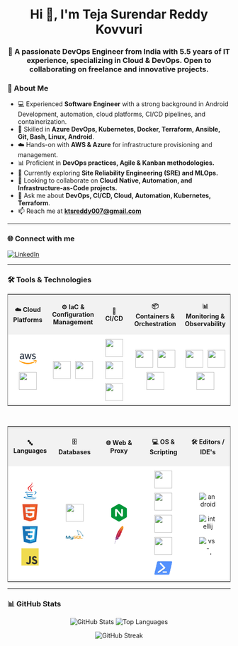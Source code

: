 <h1 align="center">Hi 👋, I'm Teja Surendar Reddy Kovvuri</h1>
<h3 align="center">🚀 A passionate DevOps Engineer from India with 5.5 years of IT experience, specializing in Cloud & DevOps. Open to collaborating on freelance and innovative projects.</h3>

### 🌟 About Me  
- 💻 Experienced **Software Engineer** with a strong background in Android Development, automation, cloud platforms, CI/CD pipelines, and containerization.  
- 🔧 Skilled in **Azure DevOps, Kubernetes, Docker, Terraform, Ansible, Git, Bash, Linux, Android**.  
- ☁️ Hands-on with **AWS & Azure** for infrastructure provisioning and management.  
- 📊 Proficient in **DevOps practices, Agile & Kanban methodologies.**
- 🌱 Currently exploring **Site Reliability Engineering (SRE) and MLOps.**  
- 👯 Looking to collaborate on **Cloud Native, Automation, and Infrastructure-as-Code projects.**  
- 💬 Ask me about **DevOps, CI/CD, Cloud, Automation, Kubernetes, Terraform**.  
- 📫 Reach me at **ktsreddy007@gmail.com**  

---

### 🌐 Connect with me  
<p align="left">
<a href="https://www.linkedin.com/in/tejasurendarreddy" target="_blank">
  <img src="https://cdn.jsdelivr.net/gh/devicons/devicon/icons/linkedin/linkedin-original.svg" alt="LinkedIn" width="40" height="40"/>
</a></p>

---
### 🛠️ Tools & Technologies  

<p align="center">
  <table style="border:1px solid gray; border-collapse: collapse; table-layout: fixed; width:100%;">
    <tr style="background-color:#f2f2f2; height:90px;">
      <th style="padding:10px; width:20%;">☁️ Cloud Platforms</th>
      <th style="padding:10px; width:20%;">⚙️ IaC & Configuration Management</th>
      <th style="padding:10px; width:20%;">🚀 CI/CD</th>
      <th style="padding:10px; width:20%;">📦 Containers & Orchestration</th>
      <th style="padding:10px; width:20%;">📊 Monitoring & Observability</th>
    </tr>
    <tr style="background-color:#ffffff; height:90px;">
      <td align="center" style="padding:10px;">
        <div style="display:flex; justify-content:center; gap:10px; flex-wrap:wrap;">
          <img src="https://raw.githubusercontent.com/devicons/devicon/master/icons/amazonwebservices/amazonwebservices-original-wordmark.svg" width="40" height="40"/>
          <img src="https://www.vectorlogo.zone/logos/microsoft_azure/microsoft_azure-icon.svg" width="40" height="40"/>
        </div>
      </td>
      <td align="center" style="padding:10px;">
        <div style="display:flex; justify-content:center; gap:10px; flex-wrap:wrap;">
          <img src="https://www.vectorlogo.zone/logos/terraformio/terraformio-icon.svg" width="40" height="40"/>
          <img src="https://www.vectorlogo.zone/logos/ansible/ansible-icon.svg" width="40" height="40"/>
        </div>
      </td>
      <td align="center" style="padding:10px;">
        <div style="display:flex; justify-content:center; gap:10px; flex-wrap:wrap;">
          <img src="https://www.vectorlogo.zone/logos/git-scm/git-scm-icon.svg" width="40" height="40"/>
          <img src="https://www.vectorlogo.zone/logos/jenkins/jenkins-icon.svg" width="40" height="40"/>
          <img src="https://www.vectorlogo.zone/logos/github/github-icon.svg" width="40" height="40"/>
        </div>
      </td>
      <td align="center" style="padding:10px;">
        <div style="display:flex; justify-content:center; gap:10px; flex-wrap:wrap;">
          <img src="https://www.vectorlogo.zone/logos/docker/docker-icon.svg" width="40" height="40"/>
          <img src="https://www.vectorlogo.zone/logos/kubernetes/kubernetes-icon.svg" width="40" height="40"/>
          <img src="https://www.vectorlogo.zone/logos/helmsh/helmsh-icon.svg" width="40" height="40"/>
        </div>
      </td>
      <td align="center" style="padding:10px;">
        <div style="display:flex; justify-content:center; gap:10px; flex-wrap:wrap;">
          <img src="https://www.vectorlogo.zone/logos/grafana/grafana-icon.svg" width="40" height="40"/>
          <img src="https://www.vectorlogo.zone/logos/prometheusio/prometheusio-icon.svg" width="40" height="40"/>
          <img src="https://www.vectorlogo.zone/logos/splunk/splunk-icon.svg" width="40" height="40"/>
        </div>
      </td>
    </tr>
  </table>
</p>

<br>

<p align="center">
  <table style="border:1px solid gray; border-collapse: collapse; table-layout: fixed; width:100%;">
    <tr style="background-color:#f2f2f2; height:90px;">
      <th style="padding:10px; width:20%;">🔤 Languages</th>
      <th style="padding:10px; width:20%;">🗄️ Databases</th>
      <th style="padding:10px; width:20%;">🌐 Web & Proxy</th>
      <th style="padding:10px; width:20%;">💻 OS & Scripting</th>
      <th style="padding:10px; width:20%;">🛠️ Editors / IDE's</th>
    </tr>
    <tr style="background-color:#ffffff; height:90px;">
      <td align="center" style="padding:10px;">
        <div style="display:flex; justify-content:center; gap:10px; flex-wrap:wrap;">
          <img src="https://raw.githubusercontent.com/devicons/devicon/master/icons/java/java-original.svg" width="40" height="40"/>
          <img src="https://raw.githubusercontent.com/devicons/devicon/master/icons/html5/html5-original.svg" width="40" height="40"/>
          <img src="https://raw.githubusercontent.com/devicons/devicon/master/icons/css3/css3-original.svg" width="40" height="40"/>
          <img src="https://raw.githubusercontent.com/devicons/devicon/master/icons/javascript/javascript-original.svg" width="40" height="40"/>
        </div>
      </td>
      <td align="center" style="padding:10px;">
        <div style="display:flex; justify-content:center; gap:10px; flex-wrap:wrap;">
          <img src="https://www.svgrepo.com/show/303229/microsoft-sql-server-logo.svg" width="40" height="40"/>
          <img src="https://raw.githubusercontent.com/devicons/devicon/master/icons/mysql/mysql-original-wordmark.svg" width="40" height="40"/>
        </div>
      </td>
      <td align="center" style="padding:10px;">
        <div style="display:flex; justify-content:center; gap:10px; flex-wrap:wrap;">
          <img src="https://raw.githubusercontent.com/github/explore/85cceaeeaf993ca35664dc37ea24f9237fbbfc14/topics/nginx/nginx.png" width="40" height="40"/>
          <img src="https://raw.githubusercontent.com/devicons/devicon/master/icons/apache/apache-original.svg" width="40" height="40"/>
        </div>
      </td>
      <td align="center" style="padding:10px;">
        <div style="display:flex; justify-content:center; gap:10px; flex-wrap:wrap;">
          <img src="https://www.vectorlogo.zone/logos/linux/linux-icon.svg" width="40" height="40"/>
          <img src="https://www.vectorlogo.zone/logos/redhat/redhat-icon.svg" width="40" height="40"/>
          <img src="https://www.vectorlogo.zone/logos/microsoft/microsoft-icon.svg" width="40" height="40"/>
          <img src="https://www.vectorlogo.zone/logos/gnu_bash/gnu_bash-icon.svg" width="40" height="40"/>
          <img src="https://raw.githubusercontent.com/devicons/devicon/master/icons/powershell/powershell-original.svg" width="40" height="40"/>
        </div>
      </td>
      <td align="center" style="padding:10px;">
        <div style="display:flex; justify-content:center; gap:10px; flex-wrap:wrap;">
          <img src="https://cdn.worldvectorlogo.com/logos/android-studio-1.svg" alt="android-studio" width="40" height="40"/>
          <img src="https://cdn.worldvectorlogo.com/logos/intellij-idea-1.svg" alt="intellij" width="40" height="40"/>
          <img src="https://www.vectorlogo.zone/logos/visualstudio_code/visualstudio_code-icon.svg" alt="vs-code" width="40" height="40"/>
        </div>
      </td>
    </tr>
  </table>
</p>

---

### 📊 GitHub Stats  
<p align="center">
  <img src="https://github-readme-stats.vercel.app/api?username=ktsreddy007&show_icons=true&theme=default" alt="GitHub Stats" height="200"/>
  <img src="https://github-readme-stats.vercel.app/api/top-langs/?username=ktsreddy007&layout=compact&theme=default" alt="Top Languages" height="200"/>
</p>

<p align="center">
  <img src="https://github-readme-streak-stats.herokuapp.com/?user=ktsreddy007&theme=default" alt="GitHub Streak" height="200"/>
</p>
